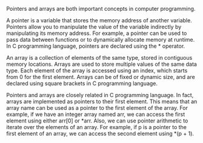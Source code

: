 Pointers and arrays are both important concepts in computer programming.

A pointer is a variable that stores the memory address of another variable. Pointers allow you to manipulate the value of the variable indirectly by manipulating its memory address. For example, a pointer can be used to pass data between functions or to dynamically allocate memory at runtime. In C programming language, pointers are declared using the * operator.

An array is a collection of elements of the same type, stored in contiguous memory locations. Arrays are used to store multiple values of the same data type. Each element of the array is accessed using an index, which starts from 0 for the first element. Arrays can be of fixed or dynamic size, and are declared using square brackets in C programming language.

Pointers and arrays are closely related in C programming language. In fact, arrays are implemented as pointers to their first element. This means that an array name can be used as a pointer to the first element of the array. For example, if we have an integer array named arr, we can access the first element using either arr[0] or *arr. Also, we can use pointer arithmetic to iterate over the elements of an array. For example, if p is a pointer to the first element of an array, we can access the second element using *(p + 1).
